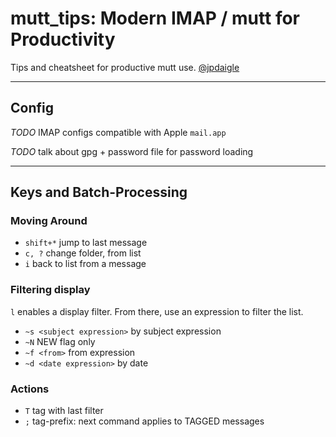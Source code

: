 # mutt_tips: Modern IMAP / mutt for Productivity

Tips and cheatsheet for productive mutt use.
[@jpdaigle](https://twitter.com/jpdaigle)

---

## Config
*TODO* IMAP configs compatible with Apple `mail.app`

*TODO* talk about gpg + password file for password loading

---

## Keys and Batch-Processing
### Moving Around
   * `shift+*` jump to last message
   * `c, ?` change folder, from list
   * `i` back to list from a message
   
### Filtering display
`l` enables a display filter. From there, use an expression to filter the list.

   * `~s <subject expression>` by subject expression
   * `~N` NEW flag only
   * `~f <from>` from expression
   * `~d <date expression>` by date

### Actions
   * `T` tag with last filter
   * `;` tag-prefix: next command applies to TAGGED messages
   

